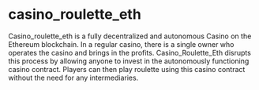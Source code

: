 # casino_roulette_eth
 Casino_roulette_eth is a fully decentralized and autonomous Casino on the Ethereum blockchain. In a regular casino, there is a single owner who operates the casino and brings in the profits. Casino_Roulette_Eth disrupts this process by allowing anyone to invest in the autonomously functioning casino contract. Players can then play roulette using this casino contract without the need for any intermediaries.
